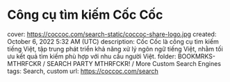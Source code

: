 # Công cụ tìm kiếm Cốc Cốc

cover: https://coccoc.com/search-static/coccoc-share-logo.jpg
created: October 6, 2022 5:32 AM (UTC)
description: Cốc Cốc là công cụ tìm kiếm tiếng Việt, tập trung phát triển khả năng xử lý ngôn ngữ tiếng Việt, nhằm tối ưu kết quả tìm kiếm phù hợp với nhu cầu người Việt.
folder: BOOKMRKS-MTHRFCKR / SEARCH PARTY MTHRFCKR! / More Custom Search Engines
tags: Search, custom
url: https://coccoc.com/search